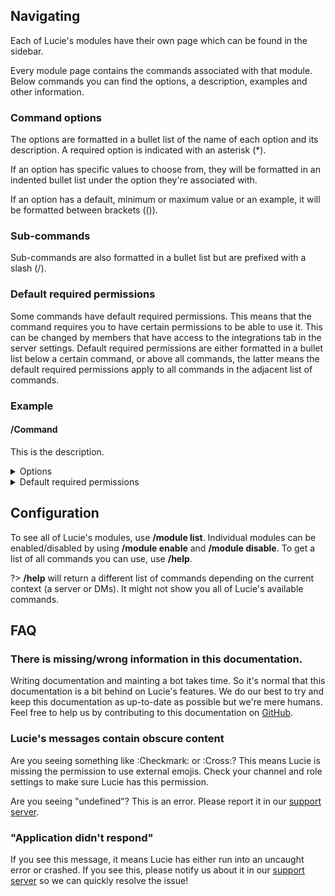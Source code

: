 ## Navigating

Each of Lucie's modules have their own page which can be found in the sidebar.

Every module page contains the commands associated with that module. Below commands you can find the options, a description, examples and other information.

### Command options

The options are formatted in a bullet list of the name of each option and its description. A required option is indicated with an asterisk (*).

If an option has specific values to choose from, they will be formatted in an indented bullet list under the option they're associated with.

If an option has a default, minimum or maximum value or an example, it will be formatted between brackets (()).

### Sub-commands

Sub-commands are also formatted in a bullet list but are prefixed with a slash (/).

### Default required permissions

Some commands have default required permissions. This means that the command requires you to have certain permissions to be able to use it. This can be changed by members that have access to the integrations tab in the server settings. Default required permissions are either formatted in a bullet list below a certain command, or above all commands, the latter means the default required permissions apply to all commands in the adjacent list of commands.

### Example

#### /Command

This is the description.

<details><summary>Options</summary>

- **Foo\***: This option is required and has specific values.
	- Value 1
	- Value 2
- **Bar**: This option is optional.
</details>

<details><summary>Default required permissions</summary>

- **Administrator** (This means the command can only be run by admins by default.)
</details>

## Configuration

To see all of Lucie's modules, use **/module list**. Individual modules can be enabled/disabled by using **/module enable** and **/module disable**. To get a list of all commands you can use, use **/help**.

?> **/help** will return a different list of commands depending on the current context (a server or DMs). It might not show you all of Lucie's available commands.

## FAQ

### There is missing/wrong information in this documentation.

Writing documentation and mainting a bot takes time. So it's normal that this documentation is a bit behind on Lucie's features. We do our best to try and keep this documentation as up-to-date as possible but we're mere humans. Feel free to help us by contributing to this documentation on [GitHub](https://github.com/lucie-on-github/Lucie-Docs).

### Lucie's messages contain obscure content

Are you seeing something like :Checkmark: or :Cross:? This means Lucie is missing the permission to use external emojis. Check your channel and role settings to make sure Lucie has this permission.

Are you seeing "undefined"? This is an error. Please report it in our [support server](https://lucie.gg/server).

### "Application didn't respond"

If you see this message, it means Lucie has either run into an uncaught error or crashed. If you see this, please notify us about it in our [support server](https://lucie.gg/server) so we can quickly resolve the issue!
